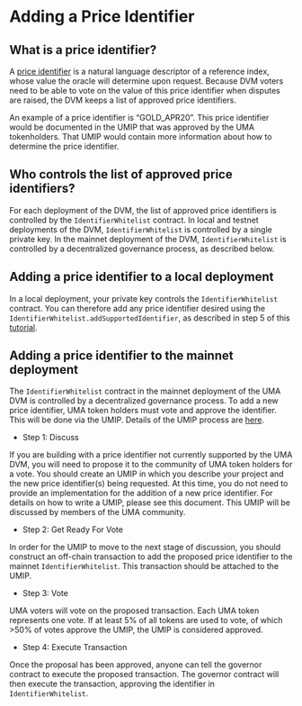 # Adding a Price Identifier

## What is a price identifier?

A [price identifier](../../synthetic_tokens/glossary.md#price-identifier) is a natural language descriptor of a reference index, whose value the oracle will determine upon request. 
Because DVM voters need to be able to vote on the value of this price identifier when disputes are raised, the DVM keeps a list of approved price identifiers. 

An example of a price identifier is “GOLD_APR20”. 
This price identifier would be documented in the UMIP that was approved by the UMA tokenholders. 
That UMIP would contain more information about how to determine the price identifier. 

## Who controls the list of approved price identifiers?
For each deployment of the DVM, the list of approved price identifiers is controlled by the `IdentifierWhitelist` contract.
In local and testnet deployments of the DVM, `IdentifierWhitelist` is controlled by a single private key. 
In the mainnet deployment of the DVM, `IdentifierWhitelist` is controlled by a decentralized governance process, as described below.

## Adding a price identifier to a local deployment
In a local deployment, your private key controls the `IdentifierWhitelist` contract. 
You can therefore add any price identifier desired using the `IdentifierWhitelist.addSupportedIdentifier`, as described in step 5 of this [tutorial](../../synthetic_tokens/tutorials/creating_from_truffle.md). 

<!-- TODO: Add a section for ## Adding a price identifier to a testnet deployment --> 

## Adding a price identifier to the mainnet deployment
The `IdentifierWhitelist` contract in the mainnet deployment of the UMA DVM is controlled by a decentralized governance process. 
To add a new price identifier, UMA token holders must vote and approve the identifier. 
This will be done via the UMIP. Details of the UMIP process are [here](./UMIPs.md). 

- Step 1: Discuss

If you are building with a price identifier not currently supported by the UMA DVM, you will need to propose it to the community of UMA token holders for a vote. 
You should create an UMIP in which you describe your project and the new price identifier(s) being requested. 
At this time, you do not need to provide an implementation for the addition of a new price identifier. 
For details on how to write a UMIP, please see this document. This UMIP will be discussed by members of the UMA community. 

- Step 2: Get Ready For Vote

In order for the UMIP to move to the next stage of discussion, you should construct an off-chain transaction to add the proposed price identifier to the mainnet `IdentifierWhitelist`. This transaction should be attached to the UMIP. 

- Step 3: Vote

UMA voters will vote on the proposed transaction. Each UMA token represents one vote. If at least 5% of all tokens are used to vote, of which >50% of votes approve the UMIP, the UMIP is considered approved. 

- Step 4: Execute Transaction

Once the proposal has been approved, anyone can tell the governor contract to execute the proposed transaction. 
The governor contract will then execute the transaction, approving the identifier in `IdentifierWhitelist`.
